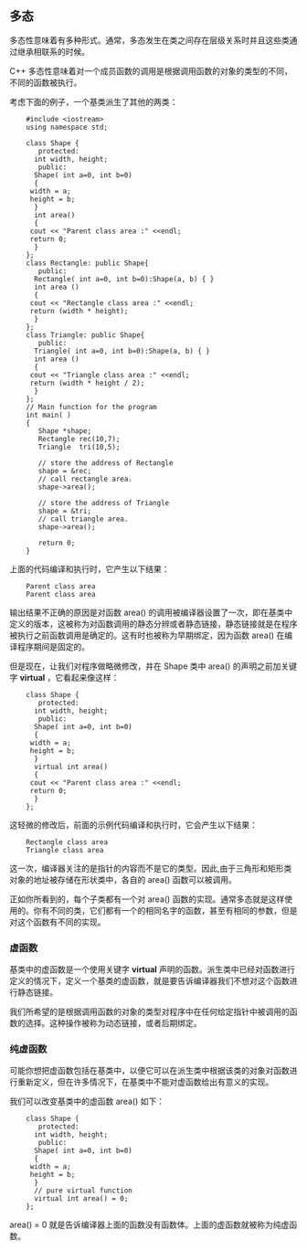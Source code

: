 ## 多态

多态性意味着有多种形式。通常，多态发生在类之间存在层级关系时并且这些类通过继承相联系的时候。

C++ 多态性意味着对一个成员函数的调用是根据调用函数的对象的类型的不同，不同的函数被执行。

考虑下面的例子，一个基类派生了其他的两类：

```
    #include <iostream> 
    using namespace std;
     
    class Shape {
       protected:
      int width, height;
       public:
      Shape( int a=0, int b=0)
      {
     width = a;
     height = b;
      }
      int area()
      {
     cout << "Parent class area :" <<endl;
     return 0;
      }
    };
    class Rectangle: public Shape{
       public:
      Rectangle( int a=0, int b=0):Shape(a, b) { }
      int area ()
      { 
     cout << "Rectangle class area :" <<endl;
     return (width * height); 
      }
    };
    class Triangle: public Shape{
       public:
      Triangle( int a=0, int b=0):Shape(a, b) { }
      int area ()
      { 
     cout << "Triangle class area :" <<endl;
     return (width * height / 2); 
      }
    };
    // Main function for the program
    int main( )
    {
       Shape *shape;
       Rectangle rec(10,7);
       Triangle  tri(10,5);
    
       // store the address of Rectangle
       shape = &rec;
       // call rectangle area.
       shape->area();
    
       // store the address of Triangle
       shape = &tri;
       // call triangle area.
       shape->area();
       
       return 0;
    }
```

上面的代码编译和执行时，它产生以下结果：

```
    Parent class area
    Parent class area
```

输出结果不正确的原因是对函数 area() 的调用被编译器设置了一次，即在基类中定义的版本，这被称为对函数调用的静态分辨或者静态链接，静态链接就是在程序被执行之前函数调用是确定的。这有时也被称为早期绑定，因为函数 area() 在编译程序期间是固定的。

但是现在，让我们对程序做略微修改，并在 Shape 类中 area() 的声明之前加关键字 **virtual** ，它看起来像这样：

```
    class Shape {
       protected:
      int width, height;
       public:
      Shape( int a=0, int b=0)
      {
     width = a;
     height = b;
      }
      virtual int area()
      {
     cout << "Parent class area :" <<endl;
     return 0;
      }
    };
```

这轻微的修改后，前面的示例代码编译和执行时，它会产生以下结果：

```
    Rectangle class area
    Triangle class area
```

这一次，编译器关注的是指针的内容而不是它的类型。因此,由于三角形和矩形类对象的地址被存储在形状类中，各自的 area() 函数可以被调用。

正如你所看到的，每个子类都有一个对 area() 函数的实现。通常多态就是这样使用的。你有不同的类，它们都有一个的相同名字的函数，甚至有相同的参数，但是对这个函数有不同的实现。

### 虚函数

基类中的虚函数是一个使用关键字 **virtual** 声明的函数。派生类中已经对函数进行定义的情况下，定义一个基类的虚函数，就是要告诉编译器我们不想对这个函数进行静态链接。

我们所希望的是根据调用函数的对象的类型对程序中在任何给定指针中被调用的函数的选择。这种操作被称为动态链接，或者后期绑定。

### 纯虚函数

可能你想把虚函数包括在基类中，以便它可以在派生类中根据该类的对象对函数进行重新定义，但在许多情况下，在基类中不能对虚函数给出有意义的实现。

我们可以改变基类中的虚函数 area() 如下：

```
    class Shape {
       protected:
      int width, height;
       public:
      Shape( int a=0, int b=0)
      {
     width = a;
     height = b;
      }
      // pure virtual function
      virtual int area() = 0;
    };
```

area() = 0 就是告诉编译器上面的函数没有函数体。上面的虚函数就被称为纯虚函数。

